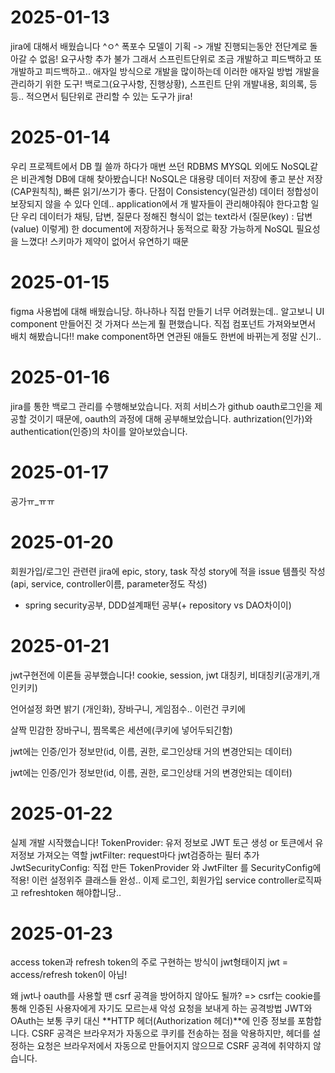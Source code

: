 # 2025-01-13
jira에 대해서 배웠습니다 ^ㅇ^
폭포수 모델이 기획 -> 개발 진행되는동안 전단계로 돌아갈 수 없음! 요구사항 추가 불가
그래서 스프린트단위로 조금 개발하고 피드백하고 또 개발하고 피드백하고.. 애자일 방식으로 개발을 많이하는데
이러한 애자일 방법 개발을 관리하기 위한 도구!
백로그(요구사항, 진행상황), 스프린트 단위 개발내용, 회의록, 등등.. 적으면서 팀단위로 관리할 수 있는 도구가 jira!



# 2025-01-14
우리 프로젝트에서 DB 뭘 쓸까 하다가 매번 쓰던 RDBMS MYSQL 외에도 NoSQL같은 비관계형 DB에 대해 찾아봤습니다!
NoSQL은 대용량 데이터 저장에 좋고 분산 저장(CAP원칙칙), 빠른 읽기/쓰기가 좋다. 
단점이
Consistency(일관성) 데이터 정합성이 보장되지 않을 수 있다 인데.. application에서 개
발자들이 관리해야줘야 한다고함
일단 우리 데이터가 채팅, 답변, 질문다 정해진 형식이 없는 text라서 (질문(key) : 답변
(value) 이렇게) 한 document에 저장하거나 동적으로 확장 가능하게 NoSQL 필요성을 느꼈다!
스키마가 제약이 없어서 유연하기 때문


# 2025-01-15
figma 사용법에 대해 배웠습니당. 하나하나 직접 만들기 너무 어려웠는데..
알고보니 UI component 만들어진 것 가져다 쓰는게 훨 편했습니다.
직접 컴포넌트 가져와보면서 배치 해봤습니다!!
make component하면 연관된 애들도 한번에 바뀌는게 정말 신기..


# 2025-01-16
jira를 통한 백로그 관리를 수행해보았습니다.
저희 서비스가 github oauth로그인을 제공할 것이기 때문에, oauth의 과정에 대해 공부해보았습니다.
authrization(인가)와 authentication(인증)의 차이를 알아보았습니다.


# 2025-01-17
공가ㅠ_ㅠㅠ


# 2025-01-20
회원가입/로그인 관련련
jira에 epic, story, task 작성
story에 적을 issue 템플릿 작성(api, service, controller이름, parameter정도 작성)
+ spring security공부, DDD설계패턴 공부(+ repository vs DAO차이이)


# 2025-01-21
jwt구현전에 이론들 공부했습니다!
cookie, session, jwt
대칭키, 비대칭키(공개키,개인키키)

언어설정 화면 밝기 (개인화), 장바구니, 게임점수.. 이런건 쿠키에

살짝 민감한 장바구니, 찜목록은 세션에(쿠키에 넣어두되긴함)

jwt에는 인증/인가 정보만(id, 이름, 권한, 로그인상태 거의 변경안되는 데이터)

jwt에는 인증/인가 정보만(id, 이름, 권한, 로그인상태 거의 변경안되는 데이터)

# 2025-01-22
실제 개발 시작했습니다!
TokenProvider: 유저 정보로 JWT 토근 생성 or 토큰에서 유저정보 가져오는 역할
jwtFilter: request마다 jwt검증하는 필터 추가
JwtSecurityConfig: 직접 만든 TokenProvider 와 JwtFilter 를 SecurityConfig에 적용!
이런 설정위주 클래스들 완성..
이제 로그인, 회원가입 service controller로직짜고 refreshtoken 해야합니당..

# 2025-01-23
access token과 refresh token의 주로 구현하는 방식이 jwt형태이지
jwt = access/refresh token이 아님!

왜 jwt나 oauth를 사용할 땐 csrf 공격을 방어하지 않아도 될까?
=> csrf는 cookie를 통해 인증된 사용자에게 자기도 모르는새 악성 요청을 보내게 하는 공격방법
JWT와 OAuth는 보통 쿠키 대신 **HTTP 헤더(Authorization 헤더)**에 인증 정보를 포함합니다.
CSRF 공격은 브라우저가 자동으로 쿠키를 전송하는 점을 악용하지만, 헤더를 설정하는 요청은 브라우저에서 자동으로 만들어지지 않으므로 CSRF 공격에 취약하지 않습니다.

